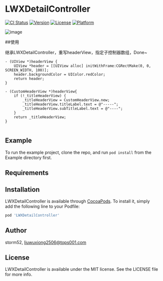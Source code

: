 # LWXDetailController

[![CI Status](http://img.shields.io/travis/storm52/LWXDetailController.svg?style=flat)](https://travis-ci.org/storm52/LWXDetailController)
[![Version](https://img.shields.io/cocoapods/v/LWXDetailController.svg?style=flat)](http://cocoapods.org/pods/LWXDetailController)
[![License](https://img.shields.io/cocoapods/l/LWXDetailController.svg?style=flat)](http://cocoapods.org/pods/LWXDetailController)
[![Platform](https://img.shields.io/cocoapods/p/LWXDetailController.svg?style=flat)](http://cocoapods.org/pods/LWXDetailController)

![image](https://github.com/storm52/LWXDetailController/blob/master/demo.gif)

##使用

继承LWXDetailController，重写headerView，指定子控制器数组，Done~

```
- (UIView *)headerView {
    UIView *header = [[UIView alloc] initWithFrame:CGRectMake(0, 0, SCREEN_WIDTH, 100)];
    header.backgroundColor = UIColor.redColor;
    return header;
}

- (CustomHeaderView *)headerView{
    if (!_titleHeaderView) {
        _titleHeaderView = CustomHeaderView.new;
        _titleHeaderView.titleLabel.text = @"-----";
        _titleHeaderView.subTitleLabel.text = @"----";
    }
    return _titleHeaderView;
}


```

## Example

To run the example project, clone the repo, and run `pod install` from the Example directory first.

## Requirements

## Installation

LWXDetailController is available through [CocoaPods](http://cocoapods.org). To install
it, simply add the following line to your Podfile:

```ruby
pod 'LWXDetailController'
```

## Author

storm52, liuwuxiong2506@tops001.com

## License

LWXDetailController is available under the MIT license. See the LICENSE file for more info.
